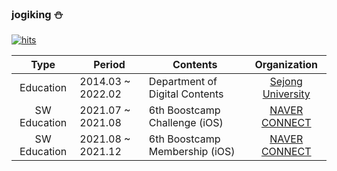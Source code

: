 ### jogiking ⛄️
[![hits](https://myhits.vercel.app/api/hit/https%3A%2F%2Fgithub.com%2Fjogiking?color=blue&label=hits&size=small)](https://myhits.vercel.app)

|Type|Period|Contents|Organization|
|:--:|---------------|--------|:----------:|
|Education|2014.03 ~ 2022.02|Department of Digital Contents|[Sejong University](http://sejong.ac.kr/)|
|SW Education|2021.07 ~ 2021.08|6th Boostcamp Challenge (iOS)|[NAVER CONNECT](https://www.connect.or.kr/)|
|SW Education|2021.08 ~ 2021.12|6th Boostcamp Membership (iOS)|[NAVER CONNECT](https://www.connect.or.kr/)|

<!--

[![Solved.ac
프로필](http://mazassumnida.wtf/api/mini/generate_badge?boj=jgwan)](https://solved.ac/jgwan)

**jogiking/jogiking** is a ✨ _special_ ✨ repository because its `README.md` (this file) appears on your GitHub profile.

Here are some ideas to get you started:

- 🔭 I’m currently working on ...
- 🌱 I’m currently learning ...
- 👯 I’m looking to collaborate on ...
- 🤔 I’m looking for help with ...
- 💬 Ask me about ...
- 📫 How to reach me: ...
- 😄 Pronouns: ...
- ⚡ Fun fact: ...
-->
